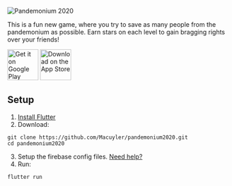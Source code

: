 ![Pandemonium 2020](https://files-5141a.web.app/img/github/2020/pandemonium-banner.png)

This is a fun new game, where you try to save as many people from the pandemonium as possible. Earn stars on each level to gain bragging rights over your friends!

[<img src="https://files-5141a.web.app/img/github/apps/google-play.png" alt="Get it on Google Play" height="70px">](https://play.google.com/store/apps/details?id=com.macuyler.pandemonium2020)
[<img src="https://files-5141a.web.app/img/github/apps/app-store.png" alt="Download on the App Store" height="70px">](https://testflight.apple.com/join/eW91KKLW)


## Setup

1. [Install Flutter](https://flutter.dev/docs/get-started/install)
2. Download:

```
git clone https://github.com/Macuyler/pandemonium2020.git
cd pandemonium2020
```

3. Setup the firebase config files. [Need help?](https://firebase.google.com/docs/flutter/setup)
4. Run:

```
flutter run
```

